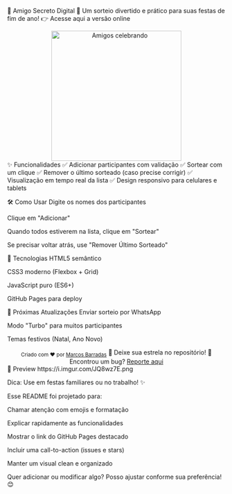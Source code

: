 🎉 Amigo Secreto Digital 🎉
Um sorteio divertido e prático para suas festas de fim de ano!
👉 Acesse aqui a versão online

<div align="center"> <img src="https://media.giphy.com/media/v1.Y2lkPTc5MGI3NjExcW5jZ3VjYjJxY2V4eWl5bXZ3Z2J6dDZ4eGJ6dWQ2a3BmbGJmYyZlcD12MV9pbnRlcm5hbF9naWZfYnlfaWQmY3Q9Zw/xT5LMHxhOfscxPfIfm/giphy.gif" width="300" alt="Amigos celebrando"> </div>
✨ Funcionalidades
✅ Adicionar participantes com validação
✅ Sortear com um clique
✅ Remover o último sorteado (caso precise corrigir)
✅ Visualização em tempo real da lista
✅ Design responsivo para celulares e tablets

🛠️ Como Usar
Digite os nomes dos participantes

Clique em "Adicionar"

Quando todos estiverem na lista, clique em "Sortear"

Se precisar voltar atrás, use "Remover Último Sorteado"

🚀 Tecnologias
HTML5 semântico

CSS3 moderno (Flexbox + Grid)

JavaScript puro (ES6+)

GitHub Pages para deploy

📌 Próximas Atualizações
Enviar sorteio por WhatsApp

Modo "Turbo" para muitos participantes

Temas festivos (Natal, Ano Novo)

<div align="center"> <sub>Criado com ❤️ por <a href="https://github.com/MarcosBarradas">Marcos Barradas</a></sub> 🌟 Deixe sua estrela no repositório! 🐞 Encontrou um bug? <a href="https://github.com/MarcosBarradas/AmigoSecreto/issues">Reporte aqui</a> </div>
📜 Preview
https://i.imgur.com/JQ8wz7E.png

Dica: Use em festas familiares ou no trabalho! ✨

Esse README foi projetado para:

Chamar atenção com emojis e formatação

Explicar rapidamente as funcionalidades

Mostrar o link do GitHub Pages destacado

Incluir uma call-to-action (issues e stars)

Manter um visual clean e organizado

Quer adicionar ou modificar algo? Posso ajustar conforme sua preferência! 😊
